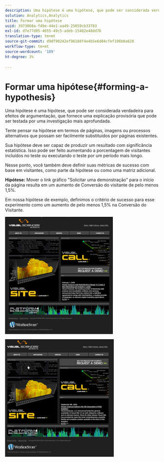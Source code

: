 ```yaml
---
description: Uma hipótese é uma hipótese, que pode ser considerada verdadeira para efeitos de argumentação, que fornece uma explicação provisória que pode ser testada por uma investigação mais aprofundada.
solution: Analytics,Analytics
title: Formar uma hipótese
uuid: 3973060a-f49e-44e1-aa49-25059cb33783
exl-id: d7e77d85-4655-49c5-adeb-15402e48dd7b
translation-type: tm+mt
source-git-commit: d9df90242ef96188f4e4b5e6d04cfef196b0a628
workflow-type: tm+mt
source-wordcount: '189'
ht-degree: 3%

---
```


# Formar uma hipótese{#forming-a-hypothesis}

Uma hipótese é uma hipótese, que pode ser considerada verdadeira para efeitos de argumentação, que fornece uma explicação provisória que pode ser testada por uma investigação mais aprofundada.

Tente pensar na hipótese em termos de páginas, imagens ou processos alternativos que possam ser facilmente substituídos por páginas existentes.

Sua hipótese deve ser capaz de produzir um resultado com significância estatística. Isso pode ser feito aumentando a porcentagem de visitantes incluídos no teste ou executando o teste por um período mais longo.

Nesse ponto, você também deve definir suas métricas de sucesso com base em visitantes, como parte da hipótese ou como uma matriz adicional.

**Hipótese:** Mover o link gráfico &quot;Solicitar uma demonstração&quot; para o início da página resulta em um aumento de Conversão do visitante de pelo menos 1,5%.

Em nossa hipótese de exemplo, definimos o critério de sucesso para esse experimento como um aumento de pelo menos 1,5% na Conversão do Visitante.

![](assets/ControlPage.png)

![](assets/TestPage.png)

